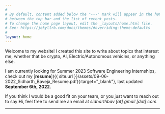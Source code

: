 ```yaml
---
#
# By default, content added below the "---" mark will appear in the home page
# between the top bar and the list of recent posts.
# To change the home page layout, edit the _layouts/home.html file.
# See: https://jekyllrb.com/docs/themes/#overriding-theme-defaults
#
layout: home
---
```


Welcome to my website! I created this site to write about topics that interest me, whether that be crypto, AI, Electric/Autonomous vehicles, or anything else.

I am currently looking for Summer 2023 Software Engineering Internships, check out my [**resume**]({{ site.url }}/assets/09-06-2022_Sidharth_Baveja_Resume.pdf){:target="_blank"}, last updated **September 6th, 2022**.

If you think I would be a good fit on your team, or you just want to reach out to say Hi, feel free to send me an email at *sidharthbav [at] gmail [dot] com*.

----
